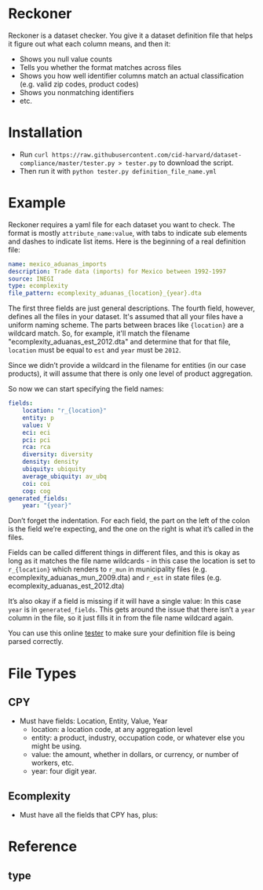 Reckoner
========

Reckoner is a dataset checker. You give it a dataset definition file that helps
it figure out what each column means, and then it:

- Shows you null value counts
- Tells you whether the format matches across files
- Shows you how well identifier columns match an actual classification (e.g.
  valid zip codes, product codes)
- Shows you nonmatching identifiers
- etc.


Installation
============

- Run `curl https://raw.githubusercontent.com/cid-harvard/dataset-compliance/master/tester.py > tester.py` to download the script.
- Then run it with `python tester.py definition_file_name.yml`


Example
=======

Reckoner requires a yaml file for each dataset you want to check. The format is
mostly `attribute_name:value`, with tabs to indicate sub elements and dashes to
indicate list items. Here is the beginning of a real definition file:


```yaml
name: mexico_aduanas_imports
description: Trade data (imports) for Mexico between 1992-1997
source: INEGI
type: ecomplexity
file_pattern: ecomplexity_aduanas_{location}_{year}.dta
```

The first three fields are just general descriptions. The fourth field,
however, defines all the files in your dataset. It's assumed that all your
files have a uniform naming scheme. The parts between braces like `{location}`
are a wildcard match. So, for example, it'll match the filename
"ecomplexity_aduanas_est_2012.dta" and determine that for that file, `location`
must be equal to `est` and `year` must be `2012`.

Since we didn’t provide a wildcard in the filename for entities (in our case
products), it will assume that there is only one level of product aggregation.

So now we can start specifying the field names:

```yaml
fields:
    location: "r_{location}"
    entity: p
    value: V
    eci: eci
    pci: pci
    rca: rca
    diversity: diversity
    density: density
    ubiquity: ubiquity
    average_ubiquity: av_ubq
    coi: coi
    cog: cog
generated_fields:
    year: "{year}"
```

Don’t forget the indentation. For each field, the part on the left of the colon
is the field we’re expecting, and the one on the right is what it’s called in
the files.

Fields can be called different things in different files, and this is okay as
long as it matches the file name wildcards - in this case the location is set
to `r_{location}` which renders to `r_mun` in municipality files (e.g.
ecomplexity_aduanas_mun_2009.dta) and `r_est` in state files (e.g.
ecomplexity_aduanas_est_2012.dta)

It’s also okay if a field is missing if it will have a single value: In this
case `year` is in `generated_fields`. This gets around the issue that there
isn’t a `year` column in the file, so it just fills it in from the file name
wildcard again.

You can use this online [tester](http://yaml-online-parser.appspot.com/) to
make sure your definition file is being parsed correctly.

File Types
==========

CPY
---
- Must have fields: Location, Entity, Value, Year
  * location: a location code, at any aggregation level
  * entity: a product, industry, occupation code, or whatever else you might be using.
  * value: the amount, whether in dollars, or currency, or number of workers, etc.
  * year: four digit year.

Ecomplexity
-----------
- Must have all the fields that CPY has, plus: 

Reference
=========

type
---
